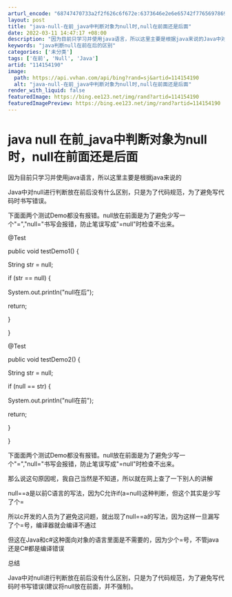 ```yaml
---
arturl_encode: "68747470733a2f2f626c6f672e:6373646e2e6e65742f77656978696e5f33303631333437392f:61727469636c652f64657461696c732f313134313534313930"
layout: post
title: "java-null-在前_java中判断对象为null时,null在前面还是后面"
date: 2022-03-11 14:47:17 +08:00
description: "因为目前只学习并使用java语言，所以这里主要是根据java来说的Java中对null进行判断放在前"
keywords: "java判断null在前在后的区别"
categories: ['未分类']
tags: ['在前', 'Null', 'Java']
artid: "114154190"
image:
  path: https://api.vvhan.com/api/bing?rand=sj&artid=114154190
  alt: "java-null-在前_java中判断对象为null时,null在前面还是后面"
render_with_liquid: false
featuredImage: https://bing.ee123.net/img/rand?artid=114154190
featuredImagePreview: https://bing.ee123.net/img/rand?artid=114154190
---
```


# java null 在前\_java中判断对象为null时，null在前面还是后面

因为目前只学习并使用java语言，所以这里主要是根据java来说的

Java中对null进行判断放在前后没有什么区别，只是为了代码规范，为了避免写代码时书写错误。

下面面两个测试Demo都没有报错。null放在前面是为了避免少写一个"=","null="书写会报错，防止笔误写成"=null"时检查不出来。

@Test

public void testDemo1() {

String str = null;

if (str == null) {

System.out.println("null在后");

return;

}

}

@Test

public void testDemo2() {

String str = null;

if (null == str) {

System.out.println("null在前");

return;

}

}

下面面两个测试Demo都没有报错。null放在前面是为了避免少写一个"=","null="书写会报错，防止笔误写成"=null"时检查不出来。

那么说这句原因呢，我自己当然是不知道，所以就在网上查了一下别人的讲解

null==a是以前C语言的写法，因为C允许if(a=null)这种判断，但这个其实是少写了个=

所以c开发的人员为了避免这问题，就出现了null==a的写法，因为这样一旦漏写了个=号，编译器就会编译不通过

但这在Java和c#这种面向对象的语言里面是不需要的，因为少个=号，不管java还是C#都是编译错误

总结

Java中对null进行判断放在前后没有什么区别，只是为了代码规范，为了避免写代码时书写错误(建议将null放在前面，并不强制)。